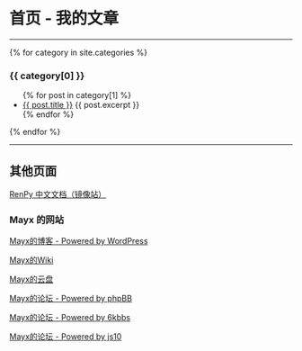 # 首页 - 我的文章

 * * *

{% for category in site.categories %}
  <h3>{{ category[0] }}</h3>
  <ul>
    {% for post in category[1] %}
      <li>
        <a href="{{ post.url }}">{{ post.title }}</a>
        {{ post.excerpt }}
      </li>
    {% endfor %}
  </ul>
{% endfor %}

 * * *
 
 <input name="live2dBGM" value="https://m10.music.126.net/20181007014443/7a2cd96753c9f7e35cd0505d36df56fc/ymusic/1cb7/04f3/02b4/9699485be519c9a5d503741ad5b20e17.mp3" type="hidden">
 
<h2>其他页面</h2> 
 
 [RenPy 中文文档（镜像站）](./RenPy_Docs_CHS/RenPy/)   

<h3>Mayx 的网站</h3>
 
[Mayx的博客 - Powered by WordPress](http://mayx.my-board.org/)   

[Mayx的Wiki](http://mayxwiki.my-style.in/)   

[Mayx的云盘](http://mayxdisk.is-best.net/)   

[Mayx的论坛 - Powered by phpBB](http://mayxbbs.my-board.org/)   

[Mayx的论坛 - Powered by 6kbbs](http://mayx.poorwebmaster.com/)   

[Mayx的论坛 - Powered by js10](http://mayx.3vcm.net/)   
